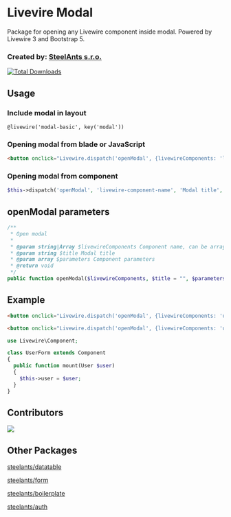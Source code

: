 # Livevire Modal

Package for opening any Livewire component inside modal. Powered by Livewire 3 and Bootstrap 5.

### Created by: [SteelAnts s.r.o.](https://www.steelants.cz/)

[![Total Downloads](https://img.shields.io/packagist/dt/steelants/modal.svg?style=flat-square)](https://packagist.org/packages/steelants/modal)

## Usage

### Include modal in layout
```blade
@livewire('modal-basic', key('modal'))
```

### Opening modal from blade or JavaScript
```html
<button onclick="Livewire.dispatch('openModal', {livewireComponents: 'livewire-component-name', title: 'Modal title', parameters: [...]})">Open modal</button>
```

### Opening modal from component
```php
$this->dispatch('openModal', 'livewire-component-name', 'Modal title', $componentParameters)
```

## openModal parameters
```php
/**
 * Open modal
 *
 * @param string|Array $livewireComponents Component name, can be array
 * @param string $title Modal title
 * @param array $parameters Component parameters
 * @return void
 */
public function openModal($livewireComponents, $title = "", $parameters = [])
```

## Example
```html
<button onclick="Livewire.dispatch('openModal', {livewireComponents: 'user-form', title:  'Create user'})">Create User</button>

<button onclick="Livewire.dispatch('openModal', {livewireComponents: 'user-form', title: 'Edit user', parameters: ['user' => $userId]})">Edit User</button>
```

```php
use Livewire\Component;

class UserForm extends Component
{
  public function mount(User $user)
  {
    $this->user = $user;
  }
}
```


## Contributors
<a href="https://github.com/steelants/livewire-modal/graphs/contributors">
  <img src="https://contrib.rocks/image?repo=steelants/livewire-modal" />
</a>

## Other Packages
[steelants/datatable](https://github.com/steelants/Livewire-DataTable)

[steelants/form](https://github.com/steelants/Laravel-Form)

[steelants/boilerplate](https://github.com/steelants/Laravel-Boilerplate)

[steelants/auth](https://github.com/steelants/laravel-auth)
